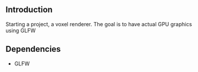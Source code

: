 ## Introduction

Starting a project, a voxel renderer. The goal is to have actual GPU graphics using GLFW

## Dependencies
- GLFW